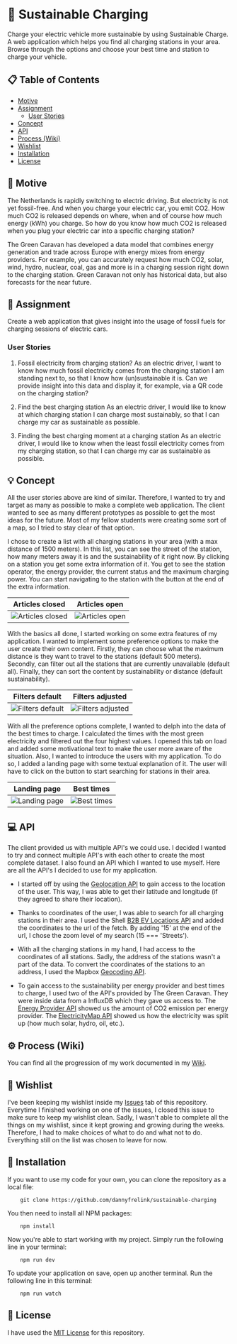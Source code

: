# 🌳 Sustainable Charging

Charge your electric vehicle more sustainable by using Sustainable Charge. A web application which helps you find all charging stations in your area. Browse through the options and choose your best time and station to charge your vehicle.

## 📋 Table of Contents

- [Motive](https://github.com/dannyfrelink/sustainable-charging#motive)
- [Assignment](https://github.com/dannyfrelink/sustainable-charging#assignment)
    * [User Stories](https://github.com/dannyfrelink/sustainable-charging#user-stories)
- [Concept](https://github.com/dannyfrelink/sustainable-charging#concept)
- [API](https://github.com/dannyfrelink/sustainable-charging#api)
- [Process (Wiki)](https://github.com/dannyfrelink/sustainable-charging#%EF%B8%8F-process-wiki)
- [Wishlist](https://github.com/dannyfrelink/sustainable-charging#-wishlist)
- [Installation](https://github.com/dannyfrelink/sustainable-charging#-installation)
- [License](https://github.com/dannyfrelink/sustainable-charging#-license)

## 💭 Motive

The Netherlands is rapidly switching to electric driving. But electricity is not yet fossil-free. And when you charge your electric car, you emit CO2. How much CO2 is released depends on where, when and of course how much energy (kWh) you charge. So how do you know how much CO2 is released when you plug your electric car into a specific charging station?

The Green Caravan has developed a data model that combines energy generation and trade across Europe with energy mixes from energy providers. For example, you can accurately request how much CO2, solar, wind, hydro, nuclear, coal, gas and more is in a charging session right down to the charging station. Green Caravan not only has historical data, but also forecasts for the near future.

## 📨 Assignment

Create a web application that gives insight into the usage of fossil fuels for charging sessions of electric cars.

### User Stories

1. Fossil electricity from charging station?
As an electric driver, I want to know how much fossil electricity comes from the charging station I am standing next to, so that I know how (un)sustainable it is.
Can we provide insight into this data and display it, for example, via a QR code on the charging station?

2. Find the best charging station
As an electric driver, I would like to know at which charging station I can charge most sustainably, so that I can charge my car as sustainable as possible.

3. Finding the best charging moment at a charging station
As an electric driver, I would like to know when the least fossil electricity comes from my charging station, so that I can charge my car as sustainable as possible.

## 💡 Concept

All the user stories above are kind of similar. Therefore, I wanted to try and target as many as possible to make a complete web application. The client wanted to see as many different prototypes as possible to get the most ideas for the future. Most of my fellow students were creating some sort of a map, so I tried to stay clear of that option. 

I chose to create a list with all charging stations in your area (with a max distance of 1500 meters). In this list, you can see the street of the station, how many meters away it is and the sustainability of it right now. By clicking on a station you get some extra information of it. You get to see the station operator, the energy provider, the current status and the maximum charging power. You can start navigating to the station with the button at the end of the extra information.

Articles closed        |  Articles open
:---------------------:|:---------------------:
![Articles closed](https://github.com/dannyfrelink/sustainable-charging/blob/main/public/images/readme/concept-articles-close-2.png) | ![Articles open](https://github.com/dannyfrelink/sustainable-charging/blob/main/public/images/readme/concept-articles-open-2.png)

With the basics all done, I started working on some extra features of my application. I wanted to implement some preference options to make the user create their own content. Firstly, they can choose what the maximum distance is they want to travel to the stations (default 500 meters). Secondly, can filter out all the stations that are currently unavailable (default all). Finally, they can sort the content by sustainability or distance (default sustainability).

Filters default        |  Filters adjusted     
:---------------------:|:---------------------:
![Filters default](https://github.com/dannyfrelink/sustainable-charging/blob/main/public/images/readme/concept-filters-1.png) | ![Filters adjusted](https://github.com/dannyfrelink/sustainable-charging/blob/main/public/images/readme/concept-filters-2.png)

With all the preference options complete, I wanted to delph into the data of the best times to charge. I calculated the times with the most green electricity and filtered out the four highest values. I opened this tab on load and added some motivational text to make the user more aware of the situation. Also, I wanted to introduce the users with my application. To do so, I added a landing page with some textual explanation of it. The user will have to click on the button to start searching for stations in their area.

Landing page        |  Best times    
:------------------:|:------------------:
![Landing page](https://github.com/dannyfrelink/sustainable-charging/blob/main/public/images/readme/concept-landing-page.png) | ![Best times](https://github.com/dannyfrelink/sustainable-charging/blob/main/public/images/readme/concept-best-times.png)

## 💻 API

The client provided us with multiple API's we could use. I decided I wanted to try and connect multiple API's with each other to create the most complete dataset. I also found an API which I wanted to use myself. Here are all the API's I decided to use for my application.

* I started off by using the [Geolocation API](https://developer.mozilla.org/en-US/docs/Web/API/Geolocation_API) to gain access to the location of the user. This way, I was able to get their latitude and longitude (if they agreed to share their location).

* Thanks to coordinates of the user, I was able to search for all charging stations in their area. I used the Shell [B2B EV Locations API](https://developer.shell.com/api-catalog/v1.0.1/b2b-ev-locations) and added the coordinates to the url of the fetch. By adding '15' at the end of the url, I chose the zoom level of my search (15 === 'Streets').

* With all the charging stations in my hand, I had access to the coordinates of all stations. Sadly, the address of the stations wasn't a part of the data. To convert the coordinates of the stations to an address, I used the Mapbox [Geocoding API](https://docs.mapbox.com/api/search/geocoding/#reverse-geocoding).

* To gain access to the sustainability per energy provider and best times to charge, I used two of the API's provided by The Green Caravan. They were inside data from a InfluxDB which they gave us access to. The [Energy Provider API](https://codesandbox.io/s/gc-providers-65hd8r) showed us the amount of CO2 emission per energy provider. The [ElectricityMap API](https://app.electricitymap.org/zone/NL) showed us how the electricity was split up (how much solar, hydro, oil, etc.).

## ⚙️ Process (Wiki)

You can find all the progression of my work documented in my [Wiki](https://github.com/dannyfrelink/sustainable-charging/wiki/Proces).

## 📝 Wishlist

I've been keeping my wishlist inside my [Issues](https://github.com/dannyfrelink/sustainable-charging/issues) tab of this repository. Everytime I finished working on one of the issues, I closed this issue to make sure to keep my wishlist clean. Sadly, I wasn't able to complete all the things on my wishlist, since it kept growing and growing during the weeks. Therefore, I had to make choices of what to do and what not to do. Everything still on the list was chosen to leave for now.

## 🔧 Installation

If you want to use my code for your own, you can clone the repository as a local file:

```
    git clone https://github.com/dannyfrelink/sustainable-charging
```

You then need to install all NPM packages:

```
    npm install
```

Now you're able to start working with my project. Simply run the following line in your terminal:

```
    npm run dev
```

To update your application on save, open up another terminal. Run the following line in this terminal:

```
    npm run watch
```

## 📄 License

I have used the [MIT License](https://github.com/dannyfrelink/sustainable-charging/blob/main/LICENSE) for this repository.